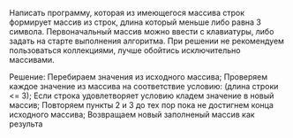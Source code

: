 Написать программу, которая из имеющегося массива строк формирует массив из строк,
длина который меньше либо равна 3 символа. 
Первоначальный массив можно ввести с клавиатуры, либо задать на старте выполнения алгоритма.
При решении не рекомендуем пользоваться коллекциями, лучше обойтись исключительно массивами.


Решение:
Перебираем значения из исходного массива;
Проверяем каждое значение из массива на соответствие условию: (длина строки <= 3);
Если строка удовлетворяет условию кладем значение в новый массив;
Повторяем пункты 2 и 3 до тех пор пока не достигнем конца исходного массива;
Возвращаем новый заполненый массив как результа
